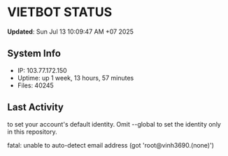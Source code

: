 # VIETBOT STATUS
**Updated**: Sun Jul 13 10:09:47 AM +07 2025

## System Info
- IP: 103.77.172.150
- Uptime: up 1 week, 13 hours, 57 minutes
- Files: 40245

## Last Activity

to set your account's default identity.
Omit --global to set the identity only in this repository.

fatal: unable to auto-detect email address (got 'root@vinh3690.(none)')
